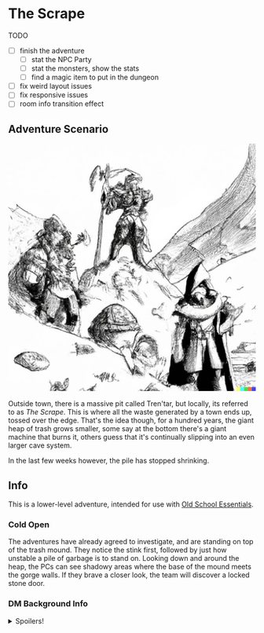# The Scrape

TODO

- [ ] finish the adventure
  - [ ] stat the NPC Party
  - [ ] stat the monsters, show the stats
  - [ ] find a magic item to put in the dungeon
- [ ] fix weird layout issues
- [ ] fix responsive issues 
- [ ] room info transition effect

## Adventure Scenario

![Adventures Investigating a Trash Heap, generated by DALL-E](https://github.com/RCopeland/mega-dungeon/blob/mainline/src/assets/the-scrape.min.jpeg?raw=true)

Outside town, there is a massive pit called Tren'tar, but locally, its referred to as *The Scrape*. This is where all
the waste generated by a town ends up, tossed over the edge. That's the idea though, for a hundred years, the
giant heap of trash grows smaller, some say at the bottom there's a giant machine that burns it, others guess that 
it's continually slipping into an even larger cave system.

In the last few weeks however, the pile has stopped shrinking. 

## Info

This is a lower-level adventure, intended for use with [Old School Essentials](https://necroticgnome.com/).

### Cold Open

The adventures have already agreed to investigate, and are standing on top of the trash mound. They notice
the stink first, followed by just how unstable a pile of garbage is to stand on.
Looking down and around the heap, the PCs can see shadowy areas where the base of the mound meets the gorge walls.
If they brave a closer look, the team will discover a locked stone door.

### DM Background Info
<details>
  <summary>Spoilers!</summary>

  The trash heap and complex below were originally built by Gnomes (a hundred years ago) to solve the mounting trash problem. 
At the bottom of the heap is a large chamber where trash continually falls and is consumed and dissolved 
by a dozen [Gelatinous Cubes](https://oldschoolessentials.necroticgnome.com/srd/index.php/Gelatinous_Cube).
  A month ago, something happened that lured the cubes away from their station, living beings infiltrated 
the complex. The cubes, on instinct, opt to pursue the fresh meat rather than subsist on trash.

A local wizard hired another group of adventures to enter the complex and to retrieve the mechanical heart of a Gnomish automaton.
The party entered the complex and discovered that the automaton survives and has been building lesser automatons. The party attepted 
to slay the automaton, but failed. They discovered that they were also unable to leave due to the mechanical locks. They've been stuck 
inside for around a month, trying to survive.

The party has set traps and barricaded a room for them to hide in.

Wandering Monster List:

#### Wandering Monsters

| d6   | Encounter              |
|------|------------------------|
| 1-2  | NPC Party (or Empty)   |
| 3    | Clockwork cavalier d4  |
| 4    | Copper Cobra d6        |
| 5    | Gelatinous Cube        |
| 6    | Gelatinous Cube (Dead) |



</details>
